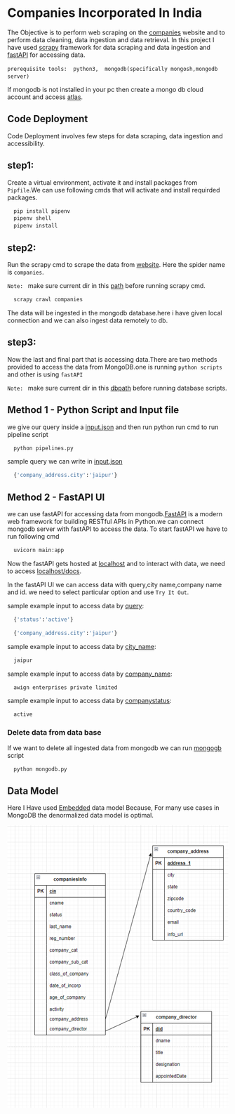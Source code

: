 
# Companies Incorporated In India

The Objective is to perform web scraping on the [companies](https://www.zaubacorp.com/company-list) website and to perform data cleaning, data ingestion and data retrieval. In this project I have used [scrapy](https://docs.scrapy.org/en/latest/) framework for data scraping and data ingestion and [fastAPI](https://fastapi.tiangolo.com/lo/) for accessing data.

`prerequisite tools: 
  python3, 
  mongodb(specifically mongosh,mongodb server)
`

If mongodb is not installed in your pc then create a mongo db cloud account and access [atlas](https://studio3t.com/knowledge-base/articles/connect-to-mongodb-atlas/).
## Code Deployment

Code Deployment involves few steps for data scraping, data ingestion and accessibility.

## step1:

Create a virtual environment, activate it and install packages from `Pipfile`.We can use
following cmds that will activate and install requirded packages.
```bash
  pip install pipenv
  pipenv shell
  pipenv install
```

##  step2:

Run the scrapy cmd to scrape the data from [website](https://www.zaubacorp.com/company-list). Here the spider name is `companies`.

`Note: ` make sure current dir in this [path](https://github.com/venunallapu2022/advaRiskAssignment/tree/main/advaRisk) before running scrapy cmd.

```bash
  scrapy crawl companies
```
The data will be ingested in the mongodb database.here i have given local connection and we can also ingest data remotely to db.

## step3:

Now the last and final part that is accessing data.There are two methods provided to access the data from MongoDB.one is running `python scripts` and other is using `fastAPI`

`Note: ` make sure current dir in this [dbpath](https://github.com/venunallapu2022/advaRiskAssignment/tree/main/advaRisk/advaRisk) before running database scripts.

## Method 1 - Python Script and Input file
we give our query inside a [input.json](https://github.com/venunallapu2022/advaRiskAssignment/blob/main/advaRisk/advaRisk/input.json) and then run python run cmd to run pipeline script

```bash
  python pipelines.py
```

sample query we can write in [input.json](https://github.com/venunallapu2022/advaRiskAssignment/blob/main/advaRisk/advaRisk/input.json)

```bash
  {'company_address.city':'jaipur'}
```

## Method 2 - FastAPI UI
we can use fastAPI for accessing data from mongodb.[FastAPI](https://fastapi.tiangolo.com/lo/) is a modern web framework for building RESTful APIs in Python.we can connect mongodb server with fastAPI to access the data. To start fastAPI we have to run following cmd

```bash
  uvicorn main:app
```

Now the fastAPI gets hosted at [localhost](http://127.0.0.1:8000/) and to interact with data, we need to access [localhost/docs](http://127.0.0.1:8000/docs).

In the fastAPI UI we can access data with query,city name,company name and id.
 we need to select particular option and use `Try It Out`.

sample example input to access data by [query](http://127.0.0.1:8000/docs#/default/get_company_by_query_query__query__get):
```bash
  {'status':'active'}
```
```bash
  {'company_address.city':'jaipur'}
```

sample example input  to access data by [city_name](http://127.0.0.1:8000/docs#/default/get_company_by_city_city__city_name__get):
```bash
  jaipur
```

sample example input  to access data by [company_name](http://127.0.0.1:8000/docs#/default/get_company_by_name_company_name__company_name__get):
```bash
  awign enterprises private limited
```


sample example input  to access data by [companystatus](http://127.0.0.1:8000/docs#/default/get_company_by_status_status__status__get):
```bash
  active
```

### Delete data from data base

If we want to delete all ingested data from mongodb we can run [mongogb](https://github.com/venunallapu2022/advaRiskAssignment/blob/main/advaRisk/advaRisk/mongodb.py) script
```bash
  python mongodb.py
```










## Data Model

Here I Have used [Embedded](https://www.mongodb.com/docs/manual/core/data-model-design/#std-label-data-modeling-embedding) data model Because, For many use cases in MongoDB the denormalized data model is optimal.


![App Screenshot](https://github.com/venunallapu2022/advaRiskAssignment/blob/main/datamodel.png)
